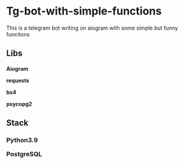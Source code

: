 # Tg-bot-with-simple-functions
This is a telegram bot writing on aiogram with some simple but funny funcitons
<h2>
Libs
</h2>
<h4>
<p> Aiogram </p>
<p> requests </p>
<p> bs4 </p>
<p> psycopg2 </p>
</h4>

<h2> Stack </h2>
<h3>
  <p> Python3.9 </p>
  <p> PostgreSQL </p>
</h3>
